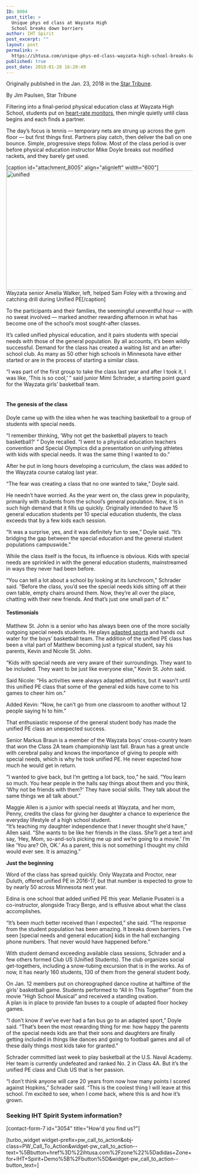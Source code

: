```yaml
---
ID: 8004
post_title: >
  Unique phys ed class at Wayzata High
  School breaks down barriers
author: IHT Spirit
post_excerpt: ""
layout: post
permalink: >
  https://ihtusa.com/unique-phys-ed-class-wayzata-high-school-breaks-barriers/
published: true
post_date: 2018-01-26 16:20:49
---
```

Originally published in the Jan. 23, 2018 in the <a href="http://m.startribune.com/unique-phys-ed-class-at-wayzata-high-school-breaks-down-barriers/470609333/?section=sports" target="_blank" rel="nofollow noopener">Star Tribune</a>.

By Jim Paulsen, Star Tribune

Filtering into a final-period physical education class at Wayzata High School, students put on <a href="https://ihtusa.com/zone">heart-rate monitors</a>, then mingle quietly until class begins and each finds a partner.

The day’s focus is tennis — temporary nets are strung up across the gym floor — but first things first. Partners play catch, then deliver the ball on one bounce. Simple, progressive steps follow. Most of the class period is over before physical education instructor Mike Doyle breaks out modified rackets, and they barely get used.

<!--more-->

[caption id="attachment_8005" align="alignleft" width="600"]<a href="https://ihtusa.com/wp-content/uploads/2018/01/ows_151667433882068.jpg"><img class="wp-image-8005" src="https://ihtusa.com/wp-content/uploads/2018/01/ows_151667433882068-300x161.jpg" alt="unified" width="600" height="321" /></a> Wayzata senior Amelia Walker, left, helped Sam Foley with a throwing and catching drill during Unified PE[/caption]

To the participants and their families, the seemingful uneventful hour — with no sweat involved — marked another rewarding afternoon in what has become one of the school’s most sought-after classes.

It’s called unified physical education, and it pairs students with special needs with those of the general population. By all accounts, it’s been wildly successful. Demand for the class has created a waiting list and an after-school club. As many as 50 other high schools in Minnesota have either started or are in the process of starting a similar class.
<div class="ad-container native-ad instream" data-key="article" data-pos="1">
<div id="div-gpt-ad-article-1" data-google-query-id="CJGcocz09dgCFQSFaQodAb4C7w">
<div id="google_ads_iframe_/7932/mobile/mob_startribune.com/mob_sports/mob_sports_preps_0__container__">“I was part of the first group to take the class last year and after I took it, I was like, ‘This is so cool,’ ” said junior Mimi Schrader, a starting point guard for the Wayzata girls’ basketball team.</div>
</div>
</div>
<aside class="related-links"> </aside>
<h4 class="Text_ChapterHead">The genesis of the class</h4>
Doyle came up with the idea when he was teaching basketball to a group of students with special needs.

“I remember thinking, ‘Why not get the basketball players to teach basketball?’ ” Doyle recalled. “I went to a physical education teachers convention and Special Olympics did a presentation on unifying athletes with kids with special needs. It was the same thing I wanted to do.”

After he put in long hours developing a curriculum, the class was added to the Wayzata course catalog last year.

“The fear was creating a class that no one wanted to take,” Doyle said.

He needn’t have worried. As the year went on, the class grew in popularity, primarily with students from the school’s general population. Now, it is in such high demand that it fills up quickly. Originally intended to have 15 general education students per 10 special education students, the class exceeds that by a few kids each session.

“It was a surprise, yes, and it was definitely fun to see,” Doyle said. “It’s bridging the gap between the special education and the general student populations campuswide.”

While the class itself is the focus, its influence is obvious. Kids with special needs are sprinkled in with the general education students, mainstreamed in ways they never had been before.
<div class="ad-container native-ad instream" data-key="article" data-pos="A">
<div id="div-gpt-ad-article-A" data-google-query-id="CLaEpMz09dgCFUKTaQodiwYOWA">
<div id="google_ads_iframe_/7932/mobile/mob_startribune.com/mob_sports/mob_sports_preps_1__container__">“You can tell a lot about a school by looking at its lunchroom,” Schrader said. “Before the class, you’d see the special needs kids sitting off at their own table, empty chairs around them. Now, they’re all over the place, chatting with their new friends. And that’s just one small part of it.”</div>
</div>
</div>
<h4 class="Text_ChapterHead">Testimonials</h4>
Matthew St. John is a senior who has always been one of the more socially outgoing special needs students. He plays <a href="https://ihtusa.com/hrms-connect-with-adaptive-pe-students/">adapted sports</a> and hands out water for the boys’ basketball team. The addition of the unified PE class has been a vital part of Matthew becoming just a typical student, say his parents, Kevin and Nicole St. John.

“Kids with special needs are very aware of their surroundings. They want to be included. They want to be just like everyone else,” Kevin St. John said.

Said Nicole: “His activities were always adapted athletics, but it wasn’t until this unified PE class that some of the general ed kids have come to his games to cheer him on.”

Added Kevin: “Now, he can’t go from one classroom to another without 12 people saying hi to him.”

That enthusiastic response of the general student body has made the unified PE class an unexpected success.

Senior Markus Braun is a member of the Wayzata boys’ cross-country team that won the Class 2A team championship last fall. Braun has a great uncle with cerebral palsy and knows the importance of giving to people with special needs, which is why he took unified PE. He never expected how much he would get in return.

“I wanted to give back, but I’m getting a lot back, too,” he said. “You learn so much. You hear people in the halls say things about them and you think, ‘Why not be friends with them?’ They have social skills. They talk about the same things we all talk about.”
<div class="ad-container native-ad instream" data-key="article" data-pos="B">
<div id="div-gpt-ad-article-B" data-google-query-id="CNLwpMz09dgCFU8uaQodQ74Jxg">
<div id="google_ads_iframe_/7932/mobile/mob_startribune.com/mob_sports/mob_sports_preps_2__container__">Maggie Allen is a junior with special needs at Wayzata, and her mom, Penny, credits the class for giving her daughter a chance to experience the everyday lifestyle of a high school student.</div>
</div>
</div>
“It’s teaching my daughter independence that I never thought she’d have,” Allen said. “She wants to be like her friends in the class. She’ll get a text and say, ‘Hey, Mom, so-and-so’s picking me up and we’re going to a movie.’ I’m like ‘You are? Oh, OK.’ As a parent, this is not something I thought my child would ever see. It is amazing.”
<p class="Text_ChapterHead"><strong>Just the beginning</strong></p>
Word of the class has spread quickly. Only Wayzata and Proctor, near Duluth, offered unified PE in 2016-17, but that number is expected to grow to by nearly 50 across Minnesota next year.

Edina is one school that added unified PE this year. Mellanie Pusateri is a co-instructor, alongside Tracy Bergo, and is effusive about what the class accomplishes.

“It’s been much better received than I expected,” she said. “The response from the student population has been amazing. It breaks down barriers. I’ve seen [special needs and general education] kids in the hall exchanging phone numbers. That never would have happened before.”

With student demand exceeding available class sessions, Schrader and a few others formed Club US (Unified Students). The club organizes social get-togethers, including a snow-tubing excursion that is in the works. As of now, it has nearly 160 students, 130 of them from the general student body.
<div class="ad-container native-ad instream" data-key="article" data-pos="C">
<div id="div-gpt-ad-article-C" data-google-query-id="CJO8_8z09dgCFQOGaQod1s8P_A">
<div id="google_ads_iframe_/7932/mobile/mob_startribune.com/mob_sports/mob_sports_preps_3__container__">On Jan. 12 members put on choreographed dance routine at halftime of the girls’ basketball game. Students performed to “All In This Together” from the movie “High School Musical” and received a standing ovation.</div>
</div>
</div>
A plan is in place to provide fan buses to a couple of adapted floor hockey games.

“I don’t know if we’ve ever had a fan bus go to an adapted sport,” Doyle said. “That’s been the most rewarding thing for me: how happy the parents of the special needs kids are that their sons and daughters are finally getting included in things like dances and going to football games and all of these daily things most kids take for granted.”

Schrader committed last week to play basketball at the U.S. Naval Academy. Her team is currently undefeated and ranked No. 2 in Class 4A. But it’s the unified PE class and Club US that is her passion.

“I don’t think anyone will care 20 years from now how many points I scored against Hopkins,” Schrader said. “This is the coolest thing I will leave at this school. I’m excited to see, when I come back, where this is and how it’s grown.
<h3 class="article-newsletter-signup">Seeking IHT Spirit System information?</h3>
<p class="article-newsletter-signup">[contact-form-7 id="3054" title="How'd you find us?"]</p>
[turbo_widget widget-prefix=pw_call_to_action&obj-class=PW_Call_To_Action&widget-pw_call_to_action--text=%5Bbutton+href%3D%22ihtusa.com%2Fzone%22%5Dadidas+Zone+for+IHT+Spirit+Demo%5B%2Fbutton%5D&widget-pw_call_to_action--button_text=]